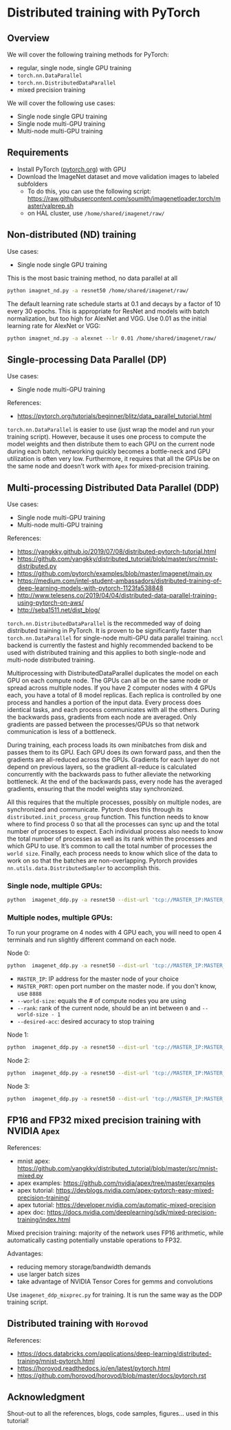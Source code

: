 # Distributed training with PyTorch

## Overview

We will cover the following training methods for PyTorch:
- regular, single node, single GPU training
- `torch.nn.DataParallel`
- `torch.nn.DistributedDataParallel`
- mixed precision training

We will cover the following use cases:
- Single node single GPU training
- Single node multi-GPU training
- Multi-node multi-GPU training

## Requirements

- Install PyTorch ([pytorch.org](http://pytorch.org)) with GPU
- Download the ImageNet dataset and move validation images to labeled subfolders
    - To do this, you can use the following script: https://raw.githubusercontent.com/soumith/imagenetloader.torch/master/valprep.sh
    - on HAL cluster, use `/home/shared/imagenet/raw/`

## Non-distributed (ND) training

Use cases:
- Single node single GPU training

This is the most basic training method, no data parallel at all

```bash
python imagnet_nd.py -a resnet50 /home/shared/imagenet/raw/
```

The default learning rate schedule starts at 0.1 and decays by a factor of 10 every 30 epochs. This is appropriate for ResNet and models with batch normalization, but too high for AlexNet and VGG. Use 0.01 as the initial learning rate for AlexNet or VGG:

```bash
python imagnet_nd.py -a alexnet --lr 0.01 /home/shared/imagenet/raw/
```

## Single-processing Data Parallel (DP)

Use cases:
- Single node multi-GPU training

References:

- https://pytorch.org/tutorials/beginner/blitz/data_parallel_tutorial.html

`torch.nn.DataParallel` is easier to use (just wrap the model and run your training script). However, because it uses one process to compute the model weights and then distribute them to each GPU on the current node during each batch, networking quickly becomes a bottle-neck and GPU utilization is often very low. Furthermore, it requires that all the GPUs be on the same node and doesn’t work with `Apex` for mixed-precision training.

## Multi-processing Distributed Data Parallel (DDP)

Use cases:
- Single node multi-GPU training
- Multi-node multi-GPU training

References: 
- https://yangkky.github.io/2019/07/08/distributed-pytorch-tutorial.html
- https://github.com/yangkky/distributed_tutorial/blob/master/src/mnist-distributed.py
- https://github.com/pytorch/examples/blob/master/imagenet/main.py
- https://medium.com/intel-student-ambassadors/distributed-training-of-deep-learning-models-with-pytorch-1123fa538848
- http://www.telesens.co/2019/04/04/distributed-data-parallel-training-using-pytorch-on-aws/
- http://seba1511.net/dist_blog/

`torch.nn.DistributedDataParallel` is the recommeded way of doing distributed training in PyTorch. It is proven to be significantly faster than `torch.nn.DataParallel` for single-node multi-GPU data parallel training. `nccl` backend is currently the fastest and highly recommended backend to be used with distributed training and this applies to both single-node and multi-node distributed training.

Multiprocessing with DistributedDataParallel duplicates the model on each GPU on each compute node. The GPUs can all be on the same node or spread across multiple nodes. If you have 2 computer nodes with 4 GPUs each, you have a total of 8 model replicas. Each replica is controlled by one process and handles a portion of the input data.  Every process does identical tasks, and each process communicates with all the others. During the backwards pass, gradients from each node are averaged. Only gradients are passed between the processes/GPUs so that network communication is less of a bottleneck.

During training, each process loads its own minibatches from disk and passes them to its GPU. Each GPU does its own forward pass, and then the gradients are all-reduced across the GPUs. Gradients for each layer do not depend on previous layers, so the gradient all-reduce is calculated concurrently with the backwards pass to futher alleviate the networking bottleneck. At the end of the backwards pass, every node has the averaged gradients, ensuring that the model weights stay synchronized.

All this requires that the multiple processes, possibly on multiple nodes, are synchronized and communicate. Pytorch does this through its `distributed.init_process_group` function. This function needs to know where to find process 0 so that all the processes can sync up and the total number of processes to expect. Each individual process also needs to know the total number of processes as well as its rank within the processes and which GPU to use. It’s common to call the total number of processes the `world size`. Finally, each process needs to know which slice of the data to work on so that the batches are non-overlapping. Pytorch provides `nn.utils.data.DistributedSampler` to accomplish this.


### Single node, multiple GPUs:

```bash
python  imagenet_ddp.py -a resnet50 --dist-url 'tcp://MASTER_IP:MASTER_PORT' --dist-backend 'nccl' --world-size 1 --rank 0 --desired-acc 0.75 /home/shared/imagenet/raw/
```

### Multiple nodes, multiple GPUs:

To run your programe on 4 nodes with 4 GPU each, you will need to open 4 terminals and run slightly different command on each node.

Node 0:
```bash
python  imagenet_ddp.py -a resnet50 --dist-url 'tcp://MASTER_IP:MASTER_PORT' --dist-backend 'nccl' --world-size 4 --rank 0 --desired-acc 0.75 /home/shared/imagenet/raw/
```

- `MASTER_IP`: IP address for the master node of your choice
- `MASTER_PORT`: open port number on the master node. if you don't know, use `8888`
- `--world-size`: equals the # of compute nodes you are using
- `--rank`: rank of the current node, should be an int between `0` and `--world-size - 1`
- `--desired-acc`: desired accuracy to stop training

Node 1:
```bash
python  imagenet_ddp.py -a resnet50 --dist-url 'tcp://MASTER_IP:MASTER_PORT' --dist-backend 'nccl' --world-size 4 --rank 1 --desired-acc 0.75 /home/shared/imagenet/raw/
```

Node 2:
```bash
python  imagenet_ddp.py -a resnet50 --dist-url 'tcp://MASTER_IP:MASTER_PORT' --dist-backend 'nccl' --world-size 4 --rank 2 --desired-acc 0.75 /home/shared/imagenet/raw/
```

Node 3:
```bash
python  imagenet_ddp.py -a resnet50 --dist-url 'tcp://MASTER_IP:MASTER_PORT' --dist-backend 'nccl' --world-size 4 --rank 3 --desired-acc 0.75 /home/shared/imagenet/raw/
```

## FP16 and FP32 mixed precision training with NVIDIA `Apex`

References:

- mnist apex: https://github.com/yangkky/distributed_tutorial/blob/master/src/mnist-mixed.py
- apex examples: https://github.com/nvidia/apex/tree/master/examples
- apex tutorial: https://devblogs.nvidia.com/apex-pytorch-easy-mixed-precision-training/
- apex tutorial: https://developer.nvidia.com/automatic-mixed-precision
- apex doc: https://docs.nvidia.com/deeplearning/sdk/mixed-precision-training/index.html

Mixed precision training: majority of the network uses FP16 arithmetic, while automatically casting potentially unstable operations to FP32.

Advantages:
- reducing memory storage/bandwidth demands
- use larger batch sizes
- take advantage of NVIDIA Tensor Cores for gemms and convolutions

Use `imagenet_ddp_mixprec.py` for training. It is run the same way as the DDP training script.


## Distributed training with `Horovod`

References:

- https://docs.databricks.com/applications/deep-learning/distributed-training/mnist-pytorch.html
- https://horovod.readthedocs.io/en/latest/pytorch.html
- https://github.com/horovod/horovod/blob/master/docs/pytorch.rst

## Acknowledgment

Shout-out to all the references, blogs, code samples, figures... used in this tutorial!
